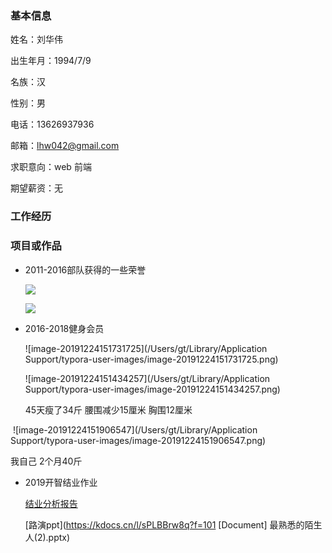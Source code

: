 ### 基本信息



姓名：刘华伟

出生年月：1994/7/9

名族：汉

性别：男

电话：13626937936

邮箱：lhw042@gmail.com

求职意向：web 前端

期望薪资：无

### 工作经历

### 项目或作品

- 2011-2016部队获得的一些荣誉

  ![](https://i.loli.net/2019/12/24/ejSDAdNG9sURC4P.png)

   ![](https://i.loli.net/2019/12/24/9yBSXKiO1bjLoHC.png)

- 2016-2018健身会员

  ![image-20191224151731725](/Users/gt/Library/Application Support/typora-user-images/image-20191224151731725.png)

  ![image-20191224151434257](/Users/gt/Library/Application Support/typora-user-images/image-20191224151434257.png)

  45天瘦了34斤 腰围减少15厘米 胸围12厘米

​        ![image-20191224151906547](/Users/gt/Library/Application Support/typora-user-images/image-20191224151906547.png)

我自己  2个月40斤

- 2019开智结业作业

  [结业分析报告](https://github.com/qq562193426/AI00000/wiki/a0.md)

  [路演ppt](https://kdocs.cn/l/sPLBBrw8q?f=101
  [Document] 最熟悉的陌生人(2).pptx)